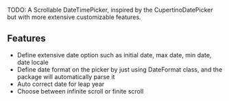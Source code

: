 <!--
This README describes the package. If you publish this package to pub.dev,
this README's contents appear on the landing page for your package.

For information about how to write a good package README, see the guide for
[writing package pages](https://dart.dev/guides/libraries/writing-package-pages).

For general information about developing packages, see the Dart guide for
[creating packages](https://dart.dev/guides/libraries/create-library-packages)
and the Flutter guide for
[developing packages and plugins](https://flutter.dev/developing-packages).
-->

TODO: A Scrollable DateTimePicker, inspired by the CupertinoDatePicker but with more extensive customizable features. 

## Features

- Define extensive date option such as initial date, max date, min date, date locale
- Define date format on the picker by just using DateFormat class, and the package will automatically parse it
- Auto correct date for leap year
- Choose between infinite scroll or finite scroll
